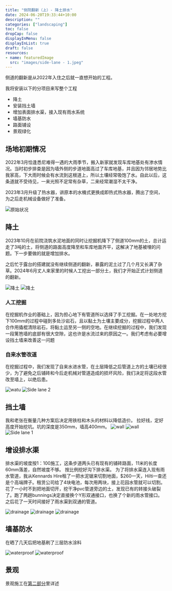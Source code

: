 ```yaml
---
title: "侧院翻新（上）- 降土排水"
date: 2024-06-20T19:33:44+10:00
description: ""
categories: ["landscaping"]
toc: false
dropCap: false
displayInMenu: false
displayInList: true
draft: false 
resources:
- name: featuredImage
  src: "images/side-lane - 1.jpeg"
---
```


侧道的翻新是从2022年入住之后就一直想开始的工程。

我将安装以下的分项目来写整个工程

- 降土
- 安装挡土墙
- 增加表面排水渠，接入现有雨水系统
- 墙基防水
- 路面铺设
- 景观绿化

## 场地初期情况

2022年3月恰逢悉尼难得一遇的大雨季节，搬入新家就发现车库地基处有渗水情况。当时初步排查是因为墙外侧的步道地面高过了车库地基，并且因为邻居地势比我家高，下大雨时候会有水流到这根道上，所以土壤经常吸饱了水。自此以后，这条道就不受待见，一来光照不足常有杂草，二来经常潮湿不太干净。

2023年3月升级了热水器，讲原本的水桶式更换成即热式热水器，腾出了空间，为之后走机械设备做好了准备。

![原始状况](images/side-lane%20-%205.jpeg)

## 降土

2023年10月在前院浇筑水泥地面的同时让挖掘机降下了侧道100mm的土，总计运走了3吨的土，将侧道的路面高度降至和车库地面齐平，这解决了地基被埋的问题。下一步要做的就是增加排水。

之后忙于露台的搭建就没有继续侧道的翻新，暴露的泥土过了几个月又长满了杂草。2024年6月丈人来家里的时候人工挖出一部分土，我们才开始正式计划侧道的翻新。


![降土](images/side-lane%20-%206.jpeg)
![降土](images/side-lane%20-%207.jpeg)



### 人工挖掘

在挖掘机作业的基础上，因为担心地下有管道所以选择了手工挖掘。在一处地方挖下100mm的过程中碰到多处沙岩石，且以黏土为土壤主要成分，挖掘过程中两人合作用撬棍清除岩石，将黏土运至另一侧的空地。在继续挖掘的过程中，我们发现一段篱笆墙的底部有很大空隙，这也许是水流过来的原因之一。我们考虑有必要增设挡土墙来改善这一问题



### 自来水管改道

在挖掘过程中，我们发现了自来水进水管，在土层降低之后管道上方的土壤已经很少，为了避免之后铺砖和今后走机械对管道造成的损坏风险，我们决定将这段水管改至墙上，以绝后患。

![watu](images/watu%20-%201.jpeg)
![Side lane 2](images/side-lane%20-%202.jpeg)

## 挡土墙

我和老张在衡量几种方案后决定用铁柱和木头的材料以降低造价。
拉好线，定好高度开始挖坑。坑的深度是350mm，墙高400mm。
![wall](images/retaining-wall%20-%201.jpeg)
![wall](images/retaining-wall%20-%202.jpeg)
![Side lane 1](images/side-lane%20-%201.jpeg)

## 增设排水渠

排水渠的坡度按1：100施工，这条步道两头已有现有的铺砖路面，11米的长度60mm落差，自然坡度不够。
按比例挖好沟下排水渠。
为了将排水渠连入现有雨水管道，我从Kennards Hire租了一把水泥锯来切割地面，$260一天，Hilti一查还是个高端牌子。租赁公司给了4块电池，每次用两块，接上花园水管就可以切割。
花了一小时不到把地面切开，挖干净pvc管道旁边的土，发现已有的转接头破裂了。跑了两趟bunnings决定直接换个Y形双通接口，也换了个新的雨水管接口。之后花了一天时间接好了雨水渠到双通的管道。


![drainage](images/drainage%20-%201.jpeg)
![drainage](images/drainage%20-%202.jpeg)
![drainage](images/drainage%20-%203.jpeg)

## 墙基防水

在晒了几天后把地基刷了三层防水涂料

![waterproof](images/waterproof%20-%201.jpeg)
![waterproof](images/waterproof%20-%202.jpeg)

## 景观

景观施工在[第二部分](https://maker.rongchenxuan.com/posts/2024-07-side-lane-part-2/)里详述